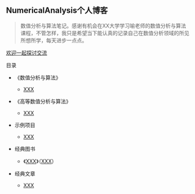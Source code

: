 ## NumericalAnalysis个人博客

> 数值分析与算法笔记。感谢有机会在XX大学学习喻老师的数值分析与算法课程，不管怎样，我只是希望当下能认真的记录自己在数值分析领域的所见所想所学，每天进步一点点。

[欢迎一起探讨交流](https://github.com/Seasons123)

目录

* 《数值分析与算法》
    * [XXX](https://github.com/Seasons123)
    

* 《高等数值分析与算法》
    * [XXX](https://github.com/Seasons123)
    
* 示例项目
    * [XXX](https://github.com/Seasons123)

* 经典图书
    * 《[XXX](https://github.com/Seasons123)》（[XXX](https://github.com/Seasons123)）
    
* 经典文章
    * [XXX](https://github.com/Seasons123)


